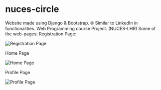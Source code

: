# nuces-circle
Website made using Django &amp; Bootstrap. 🌐
Similar to LinkedIn in functionalities.
Web Programming course Project. (NUCES-LHR)
Some of the web-pages:
Registration Page:

![Registration Page](/randomProjectImages/blob/master/Reg.png)

Home Page

![Home Page](/randomProjectImages/blob/master/home.png)

Profile Page

![Profile Page](/randomProjectImages/blob/master/profile.png)
